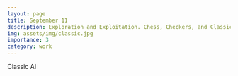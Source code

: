 ```yaml
---
layout: page
title: September 11
description: Exploration and Exploitation. Chess, Checkers, and Classic Board Games
img: assets/img/classic.jpg
importance: 3
category: work
---
```


Classic AI

